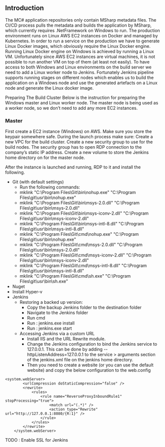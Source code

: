 ## Introduction

The MC# application repositories only contain MSharp metadata files. The CI/CD process pulls the metadata and builds the application by MSharp, which currently requires .NetFramework on Windows to run. The production environment runs on Linux AWS EC2 instances on Docker and managed by Kubernetes. In order to run a service on the production we have to generate Linux Docker images, which obviously require the Linux Docker engine. 
Running Linux Docker engine on Windows is achieved by running a Linux VM. Unfortunately since AWS EC2 instances are virtual machines, it is not possible to run another VM on top of them (at least not easily). 
To have access to both Windows and Linux environments on the build server we need to add a Linux worker node to Jenkins. Fortunately Jenkins pipeline supports running stages on different nodes which enables us to build the application on a Windows node and use the generated artefacts on a Linux node and generate the Linux docker image.

Preparing The Build Cluster
Below is the instruction for preparing the Windows master and Linux worker node. The master node is being used as a worker node, so we don’t need to add any more EC2 instances.


### Master
First create a EC2 instance (Windows) on AWS. Make sure you store the keypair somewhere safe. 
During the launch process make sure:
Create a new VPC for the build cluster.
Create a new security group to use for the build nodes.
The security group has to open RDP connection to the company’s static IP address.
Create a new volume to store the Jenkins home directory on for the master node.


After the instance is launched and running, RDP to it and install the following.
- Git (with default settings)
   - Run the following commands:
    - mklink "C:\Program Files\Git\bin\nohup.exe" "C:\Program Files\git\usr\bin\nohup.exe"
    - mklink "C:\Program Files\Git\bin\msys-2.0.dll" "C:\Program Files\git\usr\bin\msys-2.0.dll"
    - mklink "C:\Program Files\Git\bin\msys-iconv-2.dll" "C:\Program Files\git\usr\bin\msys-iconv-2.dll"
    - mklink "C:\Program Files\Git\bin\msys-intl-8.dll" "C:\Program Files\git\usr\bin\msys-intl-8.dll"
    - mklink "C:\Program Files\Git\cmd\nohup.exe" "C:\Program Files\git\usr\bin\nohup.exe"
    - mklink "C:\Program Files\Git\cmd\msys-2.0.dll" "C:\Program Files\git\usr\bin\msys-2.0.dll"
    - mklink "C:\Program Files\Git\cmd\msys-iconv-2.dll" "C:\Program Files\git\usr\bin\msys-iconv-2.dll"
    - mklink "C:\Program Files\Git\cmd\msys-intl-8.dll" "C:\Program Files\git\usr\bin\msys-intl-8.dll"
    - mklink "C:\Program Files\Git\cmd\sh.exe" "C:\Program Files\git\usr\bin\sh.exe"
- Nuget
- Install Hyper-v
- Jenkins 
   - Restoring a backed up version:
     - Copy the backup Jenkins folder to the destination folder
     - Navigate to the Jenkins folder
     - Run cmd
     - Run : jenkins.exe install
     - Run : jenkins.exe start
   - Accessing Jenkins via a custom URL
     - Install IIS and the URL Rewrite module.
     - Change the Jenkins configuration to bind the Jenkins service to 127.0.0.1. This can be done by adding --httpListenAddress=127.0.0.1 to the service  > arguments section of the jenkins.xml file on the jenkins home directory.
     - Then you need to create a website (or you can use the default website) and copy the below configuration to the web.config 
```
<system.webServer>
        <urlCompression doStaticCompression="false" />
        <rewrite>
            <rules>
                <rule name="ReverseProxyInboundRule1" stopProcessing="true">
                    <match url="(.*)" />
                    <action type="Rewrite" url="http://127.0.0.1:8080/{R:1}" />
                </rule>
            </rules>
        </rewrite>
    </system.webServer>
```
TODO : Enable SSL for Jenkins

